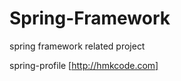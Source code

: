 Spring-Framework
================

spring framework related project

spring-profile [http://hmkcode.com]
